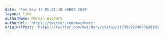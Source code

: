 ```yaml
---
date: 'Tue Sep 17 05:21:10 +0000 2019'
layout: like
authorName: Marcin Wichary
authorUrl: 'https://twitter.com/mwichary'
originalPost: 'https://twitter.com/mwichary/status/1173829224026628101'
---
```

